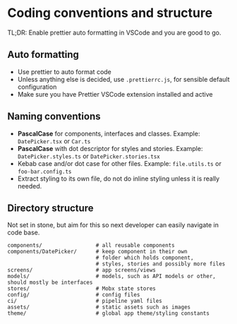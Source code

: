 # Coding conventions and structure

TL;DR: Enable prettier auto formatting in VSCode and you are good to go.

## Auto formatting

- Use prettier to auto format code
- Unless anything else is decided, use `.prettierrc.js`, for sensible default configuration
- Make sure you have Prettier VSCode extension installed and active

## Naming conventions

- **PascalCase** for components, interfaces and classes. Example: `DatePicker.tsx` or `Car.ts`
- **PascalCase** with dot descriptor for styles and stories. Example: `DatePicker.styles.ts` or `DatePicker.stories.tsx`
- Kebab case and/or dot case for other files. Example: `file.utils.ts` or `foo-bar.config.ts`
- Extract styling to its own file, do not do inline styling unless it is really needed.

## Directory structure

Not set in stone, but aim for this so next developer can easily navigate in code base.

```
components/                 # all reusable components
components/DatePicker/      # keep component in their own
                            # folder which holds component,
                            # styles, stories and possibly more files
screens/                    # app screens/views
models/                     # models, such as API models or other, should mostly be interfaces
stores/                     # Mobx state stores
config/                     # config files
ci/                         # pipeline yaml files
assets/                     # static assets such as images
theme/                      # global app theme/styling constants
```
